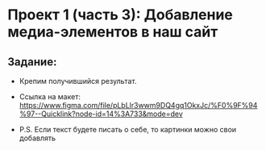 # Проект 1 (часть 3): Добавление медиа-элементов в наш сайт

## Задание:

- Крепим получившийся результат.

- Ссылка на макет: https://www.figma.com/file/pLbLlr3wwm9DQ4gq1OkxJc/%F0%9F%94%97--Quicklink?node-id=14%3A733&mode=dev

- P.S. Если текст будете писать о себе, то картинки можно свои добавлять